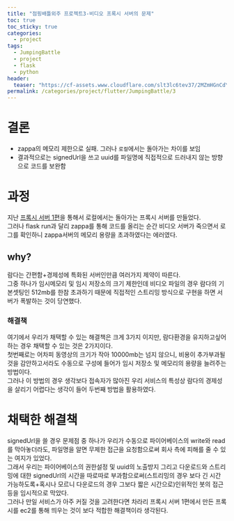 ```yaml
---
title: "점핑배틀외주 프로젝트3-비디오 프록시 서버의 문제"
toc: true
toc_sticky: true
categories:
  - project
tags:
  - JumpingBattle
  - project
  - flask
  - python
header:
  teaser: "https://cf-assets.www.cloudflare.com/slt3lc6tev37/2MZmHGnCdYbQBIsZ4V11C6/25b48def8b56b63f7527d6ad65829676/forward_proxy_flow.png"
permalink: /categories/project/flutter/JumpingBattle/3
---
```

# 결론
- zappa의 메모리 제한으로 실패. 그러나 `로컬`에서는 돌아가는 차이를 보임<br>
- 결과적으로는 signedUrl을 쓰고 uuid를 파일명에 직접적으로 드러내지 않는 방향으로 코드를 보완함
# 과정
지난 [프록시 서버 1편](https://park-yina.github.io/categories/project/flutter/JumpingBattle/2)을 통해서 로컬에서는 돌아가는 프록시 서버를 만들었다.<br>
그러나 flask run과 달리 zappa를 통해 코드를 올리는 순간 비디오 서버가 죽으면서 로그를 확인하니 zappa서버의 메모리 용량을 초과하였다는 에러였다.
## why?
람다는 간편함+경제성에 특화된 서버인만큼 여러가지 제약이 따른다.<br>
그중 하나가 임시메모리 및 임시 저장소의 크기 제한인데 비디오 파일의 경우 람다의 기본셋팅인 512mb를 한참 초과하기 때문에 직접적인 스트리밍 방식으로 구현을 하면 서버가 폭발하는 것이 당연했다.
### 해결책
여기에서 우리가 채택할 수 있는 해결책은 크게 3가지 이지만, 람다환경을 유지하고싶어하는 경우 채택할 수 있는 것은 2가지이다.<br>
첫번째로는 어차피 동영상의 크기가 작아 10000mb는 넘지 않으니, 비용이 추가부과될 것을 감안하고서라도 수동으로 구성에 들어가 임시 저장소 및 메모리의 용량을 늘려주는 방법이다.<br>
그러나 이 방법의 경우 생각보다 접속자가 많아진 우리 서비스의 특성상 람다의 경제성을 살리기 어렵다는 생각이 들어 두번째 방법을 활용하였다.
# 채택한 해결책
signedUrl을 쓸 경우 문제점 중 하나가 우리가 수동으로 파이어베이스의 write와 read를 막아놓더라도, 파일명을 알면 무제한 접근을 요청함으로써 회사 측에 피해를 줄 수 있는 여지가 있었다.<br>
그래서 우리는 파이어베이스의 권한설정 및 uuid의 노출방지 그리고 다운로드와 스트리밍에 대한 signedUrl의 시간을 따로따로 부과함으로써(스트리밍의 경우 보다 긴 시간 가능하도록+혹시나 모르니 다운로드의 경우 그보다 짧은 시간으로)인위적인 봇의 접근 등을 임시적으로 막았다.<br>
그러나 만일 서비스가 아주 커질 것을 고려한다면 차라리 프록시 서버 1편에서 만든 프록시를 ec2를 통해 띄우는 것이 보다 적합한 해결책이라 생각된다.